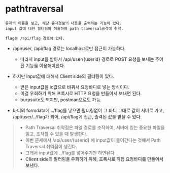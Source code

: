 # pathtraversal

    유저의 이름을 넣고, 해당 유저경로의 내용을 출력하는 기능이 있다.
    input 값에 대한 필터링이 허술하여 path traversal공격에 취약.

    flag는 /api/flag 경로에 있다.

- /api/user, /api/flag 경로는 localhost로만 접근이 가능하다.
    - 따라서 input을 받아서 /api/user/{userid} 경로로 POST 요청을 보내는 주어진 기능을 이용해야한다. 

- 하지만 input값에 대해서 Client side의 필터링이 있다.
    - 받은 input값을 id값으로 바꿔서 요청바디로 넣는 방식이다. 
    - 이걸 우회하기 위해 프록시로 HTTP 요청을 만들어서 보내면 된다.
    - burpsuite도 되지만, postman으로도 가능.
    
- 바디의 formdata에 ../flag를 넣으면 필터링없이 그 바디 그대로 값이 서버로 가고, /api/user/../flag가 되어, /api/flag에 접근, 출력된 값을 받을 수 있다.

> - Path Traversal 취약점은 파일 경로를 조작하여, 서버에 있는 중요한 파일을 읽고, 조작할 수 있을 때 발생한다.
> - 이번 문제에서 /api/user/{userid} 에 input값이 들어간다는 것에서 Path Traversal 취역점이 생긴다. 
> - 그래서 input값에 ../flag를 넣어주기만 하면된다.
> - **Client side의 필터링을 우회하기 위해, 프록시로 직접 요청바디를 만들어서 보낸다.**  